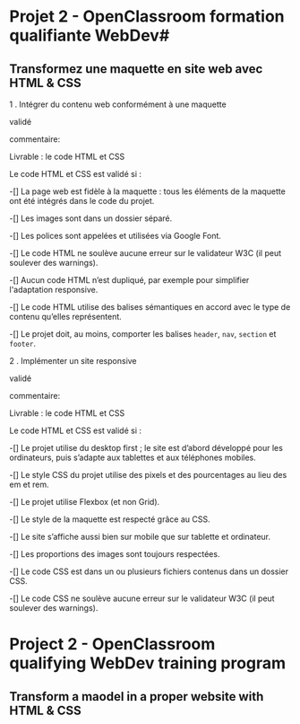 # Projet 2 - OpenClassroom formation qualifiante WebDev#

## Transformez une maquette en site web avec HTML & CSS ##

1 . Intégrer du contenu web conformément à une maquette

validé

commentaire:

Livrable : le code HTML et CSS

Le code HTML et CSS est validé si :

-[] La page web est fidèle à la maquette : tous les éléments de la maquette ont été intégrés dans le code du projet.

-[] Les images sont dans un dossier séparé.

-[] Les polices sont appelées et utilisées via Google Font.

-[] Le code HTML ne soulève aucune erreur sur le validateur W3C (il peut soulever des warnings).

-[] Aucun code HTML n’est dupliqué, par exemple pour simplifier l'adaptation responsive.

-[] Le code HTML utilise des balises sémantiques en accord avec le type de contenu qu’elles représentent.

-[] Le projet doit, au moins, comporter les balises `header`, `nav`, `section` et `footer`.



2 . Implémenter un site responsive

validé

commentaire:

Livrable : le code HTML et CSS

Le code HTML et CSS est validé si :

-[] Le projet utilise du desktop first ; le site est d’abord développé pour les ordinateurs, puis s’adapte aux tablettes et aux téléphones mobiles.

-[] Le style CSS du projet utilise des pixels et des pourcentages au lieu des em et rem.

-[] Le projet utilise Flexbox (et non Grid).

-[] Le style de la maquette est respecté grâce au CSS.

-[] Le site s’affiche aussi bien sur mobile que sur tablette et ordinateur.

-[] Les proportions des images sont toujours respectées.

-[] Le code CSS est dans un ou plusieurs fichiers contenus dans un dossier CSS.

-[] Le code CSS ne soulève aucune erreur sur le validateur W3C (il peut soulever des warnings).




# Project 2 - OpenClassroom qualifying WebDev training program #

## Transform a maodel in a proper website with HTML & CSS ##